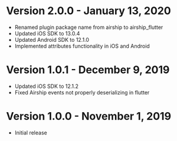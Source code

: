 Version 2.0.0 - January 13, 2020
================================
- Renamed plugin package name from airship to airship_flutter
- Updated iOS SDK to 13.0.4
- Updated Android SDK to 12.1.0
- Implemented attributes functionality in iOS and Android

Version 1.0.1 - December 9, 2019
================================
- Updated iOS SDK to 12.1.2
- Fixed Airship events not properly deserializing in flutter

Version 1.0.0 - November 1, 2019
================================
- Initial release

